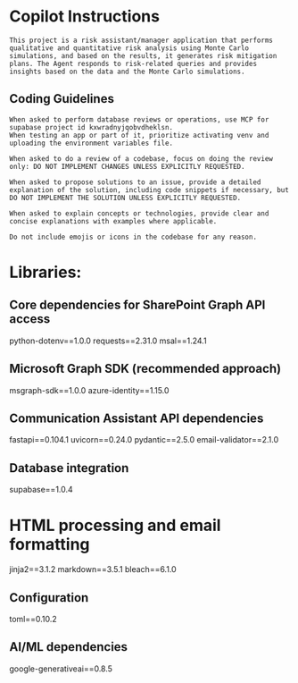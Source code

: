 # Copilot Instructions

    This project is a risk assistant/manager application that performs qualitative and quantitative risk analysis using Monte Carlo simulations, and based on the results, it generates risk mitigation plans. The Agent responds to risk-related queries and provides insights based on the data and the Monte Carlo simulations.

## Coding Guidelines


    When asked to perform database reviews or operations, use MCP for supabase project id kxwradnyjqobvdheklsn.
    When testing an app or part of it, prioritize activating venv and uploading the environment variables file.

    When asked to do a review of a codebase, focus on doing the review only: DO NOT IMPLEMENT CHANGES UNLESS EXPLICITLY REQUESTED.

    When asked to propose solutions to an issue, provide a detailed explanation of the solution, including code snippets if necessary, but DO NOT IMPLEMENT THE SOLUTION UNLESS EXPLICITLY REQUESTED.

    When asked to explain concepts or technologies, provide clear and concise explanations with examples where applicable.

    Do not include emojis or icons in the codebase for any reason.




# Libraries:
## Core dependencies for SharePoint Graph API access
python-dotenv==1.0.0
requests==2.31.0
msal==1.24.1

## Microsoft Graph SDK (recommended approach)
msgraph-sdk==1.0.0
azure-identity==1.15.0

## Communication Assistant API dependencies
fastapi==0.104.1
uvicorn==0.24.0
pydantic==2.5.0
email-validator==2.1.0

## Database integration
supabase==1.0.4

# HTML processing and email formatting
jinja2==3.1.2
markdown==3.5.1
bleach==6.1.0

## Configuration
toml==0.10.2

## AI/ML dependencies
google-generativeai==0.8.5